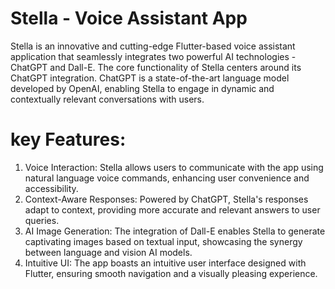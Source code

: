 # Stella - Voice Assistant App
Stella is an innovative and cutting-edge Flutter-based voice assistant
application that seamlessly integrates two powerful AI technologies - ChatGPT
and Dall-E. The core functionality of Stella centers around its ChatGPT
integration. ChatGPT is a state-of-the-art language model developed by OpenAI,
enabling Stella to engage in dynamic and contextually relevant conversations
with users.

# key Features: 
1) Voice Interaction: Stella allows users to communicate with the app using
natural language voice commands, enhancing user convenience and
accessibility.
2) Context-Aware Responses: Powered by ChatGPT, Stella's responses adapt
to context, providing more accurate and relevant answers to user queries.
3) AI Image Generation: The integration of Dall-E enables Stella to generate
captivating images based on textual input, showcasing the synergy
between language and vision AI models.
4) Intuitive UI: The app boasts an intuitive user interface designed with Flutter,
ensuring smooth navigation and a visually pleasing experience.
